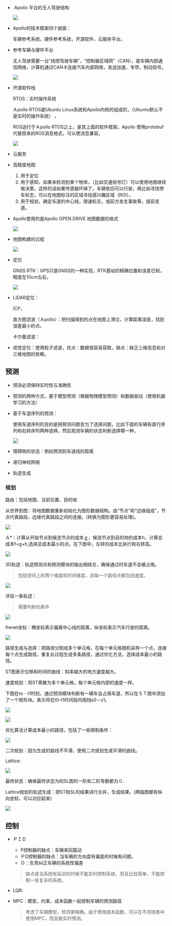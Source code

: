 -  Apollo 平台的无人驾驶结构

  ![](imgs/１.png)

- Apollo的技术框架四个层面：

  车辆参考系统，硬件参考系统，开源软件，云服务平台。

- 参考车辆与硬件平台

  无人驾驶需要一台“线控驾驶车辆”，“控制器区域网”（CAN），是车辆内部通信网络，计算机通过CAN卡连接汽车内部网络，发送加速，专项，制动信号。

  ![](imgs/2.jpg)

- 开源软件栈

  RTOS：实时操作系统

  Ａpollo RTOS是Ubuntu Linux系统和Apollo内核的组成的，（Ubuntu默认不是实时的操作系统） 。

  ROS运行于Ａpollo RTOS之上，是其上面的软件框架。Apollo 使用protobuf代替原来的ROS消息格式，可以使消息兼容。

  ![](imgs/3.png)

- 云服务

- 高精度地图

  1. 用于定位
  2. 用于感知，如果未检测到某个物体，（比如交通信号灯）可以使用地图继续做决策，这样的话如果传感器坏掉了，车辆依旧可以行驶，再比如寻找停车标志，可以在地图标注的区域寻找感兴趣区域（ROI）。
  3. 用于规划，确定车道的中心线，限速标志，或前方发生事故等，提前变道。

- Apollo使用的是Apollo OPEN DRIVE 地图数据的格式

  ![](imgs/4.png)

- 地图构建的过程

  ![](imgs/5.png)

- 定位

  GNSS RTK：GPS只是GNSS的一种实现，RTK基站的精确位置和误差已知，精度在10cm左右。

  ![](imgs/6.png)

- LiDAR定位：

  ICP，

  直方图滤波（Ａpollo）：把扫描得到的点在地图上滑过，计算距离误差，找到误差最小的点。

  卡尔曼滤波：

- 视觉定位：使用粒子滤波，优点：数据很容易获取，缺点：缺乏三维信息和对三维地图的依赖。




## 预测

- 预测必须保持实时性与准确性

- 预测的两种方式，基于模型预测（根据物理模型预测）和数据驱动（使用机器学习的方法）

- 基于车道序列的预测：

  使用车道序列的目的是把预测问题变为了选择问题，比如下面的车辆有直行序列和右转序列两种选择，然后观测车辆的状态判断选择哪一种，

  ![](imgs/16.png)



- 障碍物的状态：例如预测到车道线的距离
- 递归神经网络
- 轨迹生成

### 规划

路由：包括地图、当前位置、目的地

从世界到图：将地图数据重新初始化为图形数据结构。由“节点”和“边缘组成”，节点代表路段，边缘代表路段之间的连接。(转换为图形更容易处理)。

![](imgs/9.png)

Ａ*：计算从开始节点到候选节点的成本ｇ，候选节点到目的地的成本h，计算总成本f=g+h,选择总成本最小的点。在下图中，左转的成本比执行和右转高。

![](imgs/10.png)

3D轨迹：轨迹预测点和预测模块的输出相结合，确保通过时车道不会被占用。

> 包括空间上的两个维度和时间维度，且每一个路径点都包括速度。

![](imgs/12.png)

评估一条轨迹：

> 需要判断的条件

![](imgs/13.png)

frenet坐标：横坐标表示偏离中心线的距离，纵坐标表示汽车行驶的距离。

![](imgs/14.png)

路径生成与选择：把路径分割成多个单元格，在每个单元格随机采样一个点，连接每个点生成路径，重复此过程生成多条路径，通过优化方法，选择成本最小的路径。

ST图表示位移和时间的曲线：斜率越大的地方速度越大。

速度规划：将ST离散为多个单元格，每个单元格内部的速度一样。

下图在to - t1时刻，通过预测模块判断有一辆车会占用车道，所以在ＳＴ图中添加了一个矩形块。表示将在t0-t1时间段内阻挡s0－s1。

![](imgs/17.png)

![](imgs/18.png)

优化算法计算成本最小的路径，包括了一些限制条件：

![](imgs/19.png)

二次规划：因为生成的路线不平滑，使用二次规划生成平滑的曲线。

Lattice:

![](imgs/20.png)

最终状态：确保最终状态为的SL图的一阶和二阶导数都为０．

Lattice规划的轨迹生成：把ST和SL的结果进行合并，生成结果。(两幅图都有纵向坐标，可以对应起来)

![](imgs/21.png)



## 控制

- ＰＩＤ

  - P控制器的缺点：车辆来回震动
  - ＰD控制器的缺点：当车辆的方向盘有偏差的时候有问题。
  - Ｄ：负责纠正车辆的系统性偏差

  > 缺点是当系统有延迟的时候不能实时控制系统，而且比较简单，不能控制一些复杂的系统。

- LQR:

- MPC：模型，约束，成本函数一起控制车辆的预测路径

  >考虑了车辆模型，预测更精确。由于使用成本函数，可以在不同场景中使用MPC，而且能实时预测。

  ​

  ​